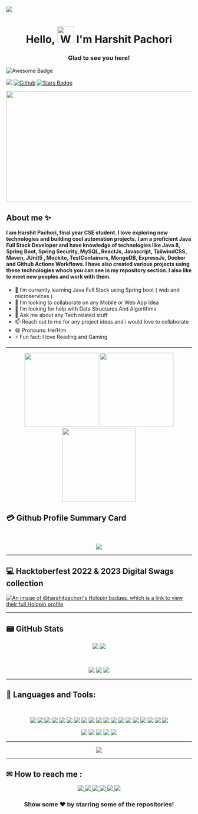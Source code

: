 <img src="https://user-images.githubusercontent.com/74038190/242390524-0c7eb6ed-663b-4ce4-bfbd-18239a38ba1b.gif"/>

<h1 align="center"> Hello, <img src="https://media.giphy.com/media/hvRJCLFzcasrR4ia7z/giphy.gif"
         alt="Waving hand animated gif"
         height="45"
         width="45" /> I'm Harshit Pachori</h1>
          <h3 align ="center">Glad to see you here!</h3>  
<img src="https://cdn.rawgit.com/sindresorhus/awesome/d7305f38d29fed78fa85652e3a63e154dd8e8829/media/badge.svg" alt="Awesome Badge"/>

![](https://visitor-badge.laobi.icu/badge?page_id=HarshitPachori.HarshitPachori)
[![Github](https://img.shields.io/github/followers/HarshitPachori?label=Follow&style=social)](https://github.com/HarshitPachori)
<a href="https://github.com/HarshitPachori/stargazers"><img src="https://img.shields.io/github/stars/HarshitPachori" alt="Stars Badge"/></a>

<div align="center">
	
  <img src="https://user-images.githubusercontent.com/74038190/225813708-98b745f2-7d22-48cf-9150-083f1b00d6c9.gif" width="600" height="300"/>
</div>

## About me :sparkles:

####  I am Harshit Pachori, final year CSE student. I love exploring new technologies and building cool automation projects. I am a proficient Java Full Stack Developer and have knowledge of technologies like Java 8, Spring Boot, Spring Security, MySQL, ReactJs, Javascript, TailwindCSS, Maven, JUnit5 , Mockito, TestContainers, MongoDB, ExpressJs, Docker and Github Actions Workflows. I have also created various projects using these technologies whoch you can see in my repository section. I also like to meet new peoples and work with them.   ####



- 🔭 I’m currently learning Java Full Stack using Spring boot ( web and microservices ).
- 👯 I’m looking to collaborate on any Mobile  or Web App Idea
- 🤔 I’m looking for help with Data Structures And Algorithms
- 💬 Ask me about any Tech related stuff
- 📫 Reach out to me for any project ideas and i would love to collaborate
- 😄 Pronouns: He/Him
- ⚡ Fun fact: I love Reading and Gaming
<hr>
<p align="center">
	<img src="https://user-images.githubusercontent.com/74038190/213866269-5d00981c-7c98-46d7-8a8e-16f462f15227.gif" width="200"/>
	<img src="https://user-images.githubusercontent.com/74038190/213866269-5d00981c-7c98-46d7-8a8e-16f462f15227.gif" width="200"/>
	<img src="https://user-images.githubusercontent.com/74038190/213866269-5d00981c-7c98-46d7-8a8e-16f462f15227.gif" width="200"/>
</p>

## 💳 Github Profile Summary Card
<br>
<p align="center">
  <img src="https://github-profile-summary-cards.vercel.app/api/cards/profile-details?username=HarshitPachori&layout=compact&show_icons=true&theme=vision_friendly_dark"/>
</p>
<hr>

## 💻 Hacktoberfest 2022 & 2023 Digital Swags collection

[![An image of @harshitpachori's Holopin badges, which is a link to view their full Holopin profile](https://holopin.me/harshitpachori)](https://holopin.io/@harshitpachori)
 <hr>


## 📟 GitHub Stats
<p align="center">
<!-- 	<img src="https://stats.quine.sh/HarshitPachori/github?theme=dark"/> -->
	<img src="https://stats.quine.sh/HarshitPachori/topics-over-time?theme=dark"/>
	<img src="https://stats.quine.sh/HarshitPachori/languages-over-time?theme=dark"/>
<!-- 	<img src="https://stats.quine.sh/HarshitPachori/stack-overflow?theme=dark"/> -->
</p>
<br>
<p align="center">
	<img  src="https://github-readme-stats.vercel.app/api?username=HarshitPachori&layout=compact&show_icons=true&theme=vision-friendly-dark" /> 
	<img  src="https://github-readme-streak-stats.herokuapp.com/?user=HarshitPachori&layout=compact&show_icons=true&theme=vision-friendly-dark" /> 
 <img  src="https://github-readme-stats.vercel.app/api/top-langs/?username=HarshitPachori&layout=compact&show_icons=true&theme=vision-friendly-dark" />

</p>
<hr>

## 🧰 Languages and Tools:
<br>

<p align="center">
	<img src="https://img.shields.io/badge/Flutter-%2302569B.svg?style=for-the-badge&logo=Flutter&logoColor=white"/>
	<img src="https://img.shields.io/badge/dart-%230175C2.svg?style=for-the-badge&logo=dart&logoColor=white" />
	<img src="https://img.shields.io/badge/java-%23ED8B00.svg?style=for-the-badge&logo=java&logoColor=white" />
	<img src="https://img.shields.io/badge/kotlin-%230095D5.svg?style=for-the-badge&logo=kotlin&logoColor=white" />
	<img src="https://img.shields.io/badge/firebase-%23039BE5.svg?style=for-the-badge&logo=firebase" />
	<img src="https://img.shields.io/badge/Netlify-00C7B7.svg?style=for-the-badge&logo=Netlify&logoColor=white" />
	<img src="https://img.shields.io/badge/Visual%20Studio%20Code-007ACC.svg?style=for-the-badge&logo=Visual-Studio-Code&logoColor=white" />
	<img src="https://img.shields.io/badge/Visual%20Studio-5C2D91.svg?style=for-the-badge&logo=Visual-Studio&logoColor=white" />
	<img src="https://img.shields.io/badge/C++-00599C.svg?style=for-the-badge&logo=C++&logoColor=white" />
	<img src="https://img.shields.io/badge/Python-3776AB.svg?style=for-the-badge&logo=Python&logoColor=white" />
	<img src="https://img.shields.io/badge/Android%20Studio-3DDC84.svg?style=for-the-badge&logo=Android-Studio&logoColor=white" />
	<img src="https://img.shields.io/badge/Android-3DDC84.svg?style=for-the-badge&logo=Android&logoColor=white" />
	<img src="https://img.shields.io/badge/Hive-E31337.svg?style=for-the-badge&logo=Hive&logoColor=white" />
	<img src="https://img.shields.io/badge/Git-F05032.svg?style=for-the-badge&logo=Git&logoColor=white" />
	<img src="https://img.shields.io/badge/GitHub-181717.svg?style=for-the-badge&logo=GitHub&logoColor=white" />
	<img src="https://img.shields.io/badge/GitHub%20Pages-222222.svg?style=for-the-badge&logo=GitHub-Pages&logoColor=white" />
	<img src="https://img.shields.io/badge/DigitalOcean-0080FF.svg?style=for-the-badge&logo=DigitalOcean&logoColor=white" />
	<img src="https://img.shields.io/badge/Google%20Ads-4285F4.svg?style=for-the-badge&logo=Google-Ads&logoColor=white" />
	<img src="https://img.shields.io/badge/Google%20AdMob-EA4335.svg?style=for-the-badge&logo=Google-AdMob&logoColor=white" />
</p>

<p align="center">
	<img  src="https://img.shields.io/badge/HackerRank-00EA64.svg?style=for-the-badge&logo=HackerRank&logoColor=white"/>
	<img  src="https://img.shields.io/badge/HackerEarth-2C3454.svg?style=for-the-badge&logo=HackerEarth&logoColor=white"/>
	<img  src="https://img.shields.io/badge/LeetCode-FFA116.svg?style=for-the-badge&logo=LeetCode&logoColor=white"/>
	<img  src="https://img.shields.io/badge/GeeksforGeeks-2F8D46.svg?style=for-the-badge&logo=GeeksforGeeks&logoColor=white"/>
	<img  src="https://img.shields.io/badge/Hashnode-2962FF.svg?style=for-the-badge&logo=Hashnode&logoColor=white"/>
</p>

<hr>

<p align="center">
	<img src="https://skillicons.dev/icons?i=c,java,spring,mysql,mongodb,react,redux,tailwind,vite,gradle,maven,hibernate,postgres,cpp,python,flutter,dart,kotlin,firebase,vscode,postman,stackoverflow,androidstudio,netlify,idea,eclipse,html,css,js,nodejs,jquery,bootstrap,git,github,vercel,gitlab,discord,docker,kubernetes,latex,webpack,appwrite,babel,cloudflare,codepen" />
</p>
<hr>

## ✉ How to reach me :

<p align="center">
	<a href="https://github.com/HarshitPachori">
		<img src="https://img.shields.io/badge/GitHub-181717.svg?style=for-the-badge&logo=GitHub&logoColor=white" />
	</a>
	<a href="https://linkedin.com/in/harshit-pachori345">
		<img src="https://img.shields.io/badge/LinkedIn-0A66C2.svg?style=for-the-badge&logo=LinkedIn&logoColor=white" />
	</a>
	<a href="https://twitter.com/HarshitPachori7">
		<img src="https://img.shields.io/badge/Twitter-1DA1F2.svg?style=for-the-badge&logo=Twitter&logoColor=white" />
	</a>
	<a href="https://www.facebook.com/harshit.pachori.94">
		<img src="https://img.shields.io/badge/Facebook-1877F2.svg?style=for-the-badge&logo=Facebook&logoColor=white" />
	</a>
	<a href="https://www.instagram.com/harshitpachauri345">
		<img src="https://img.shields.io/badge/Instagram-E4405F.svg?style=for-the-badge&logo=Instagram&logoColor=white" />
	</a>
	<a href="mailto:harshitpachori345@gmail.com">
		<img src="https://img.shields.io/badge/Gmail-EA4335.svg?style=for-the-badge&logo=Gmail&logoColor=white" />
	</a>
</p>

<div align="center">
	
### Show some ❤️ by starring some of the repositories!

</div>

